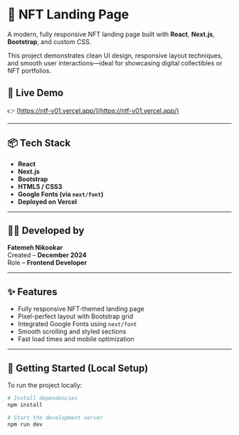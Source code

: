 # 🎨 NFT Landing Page

A modern, fully responsive NFT landing page built with **React**, **Next.js**, **Bootstrap**, and custom CSS.

This project demonstrates clean UI design, responsive layout techniques, and smooth user interactions—ideal for showcasing digital collectibles or NFT portfolios.

## 🔗 Live Demo 

👉 [https://ntf-v01.vercel.app/](https://ntf-v01.vercel.app/)

---

## 📦 Tech Stack

- **React**
- **Next.js**
- **Bootstrap**
- **HTML5 / CSS3**
- **Google Fonts (via `next/font`)**
- **Deployed on Vercel**

---

## 👩‍💻 Developed by

**Fatemeh Nikookar**  
Created – **December 2024**  
Role – **Frontend Developer**

---

## ✨ Features

- Fully responsive NFT-themed landing page
- Pixel-perfect layout with Bootstrap grid
- Integrated Google Fonts using `next/font`
- Smooth scrolling and styled sections
- Fast load times and mobile optimization

---

## 🚀 Getting Started (Local Setup)

To run the project locally:

```bash
# Install dependencies
npm install

# Start the development server
npm run dev
